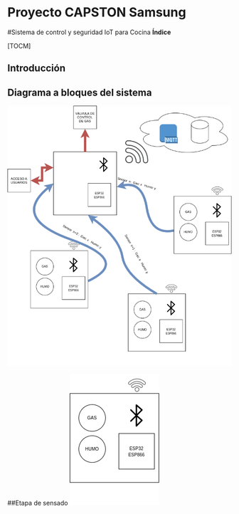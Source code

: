 # Proyecto CAPSTON Samsung
#Sistema de control y seguridad IoT para Cocina
**Índice**


[TOCM]
## Introducción
## Diagrama a bloques del sistema
![Sistema de seguridad IoT](https://github.com/arizaga1/IoT_proyecto/blob/main/Untitled%20Diagram.drawio.png "Sistema de seguridad IoT")

##Etapa de sensado
![Etapa de sensado se Humo y gas](https://github.com/arizaga1/IoT_proyecto/blob/main/sensores.drawio.png "Etapa de sensado se Humo y gas")

